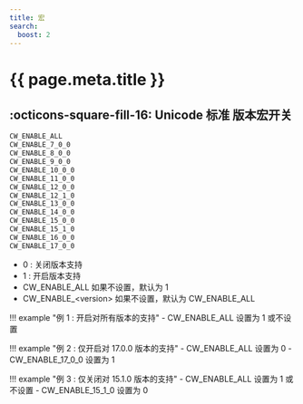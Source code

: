 ```yaml
---
title: 宏
search:
  boost: 2 
---
```


# {{ page.meta.title }}

## :octicons-square-fill-16: **Unicode 标准** 版本宏开关

```C linenums="1"
CW_ENABLE_ALL
CW_ENABLE_7_0_0
CW_ENABLE_8_0_0
CW_ENABLE_9_0_0
CW_ENABLE_10_0_0
CW_ENABLE_11_0_0
CW_ENABLE_12_0_0
CW_ENABLE_12_1_0
CW_ENABLE_13_0_0
CW_ENABLE_14_0_0
CW_ENABLE_15_0_0
CW_ENABLE_15_1_0
CW_ENABLE_16_0_0
CW_ENABLE_17_0_0
```

- 0 : 关闭版本支持
- 1 : 开启版本支持
- CW_ENABLE_ALL 如果不设置，默认为 1
- CW_ENABLE_<version\> 如果不设置，默认为 CW_ENABLE_ALL

!!! example "例 1 : 开启对所有版本的支持"
    - CW_ENABLE_ALL 设置为 1 或不设置

!!! example "例 2 : 仅开启对 17.0.0 版本的支持"
    - CW_ENABLE_ALL 设置为 0
    - CW_ENABLE_17_0_0 设置为 1

!!! example "例 3 : 仅关闭对 15.1.0 版本的支持"
    - CW_ENABLE_ALL 设置为 1 或不设置
    - CW_ENABLE_15_1_0 设置为 0

